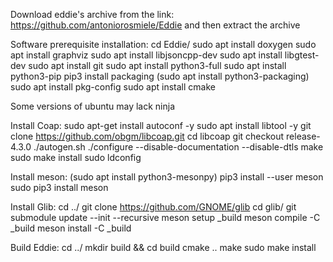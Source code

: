 
Download eddie's archive from the link: https://github.com/antoniorosmiele/Eddie
and then extract the archive

Software prerequisite installation:
cd Eddie/
sudo apt install doxygen
sudo apt install graphviz
sudo apt install libjsoncpp-dev
sudo apt install libgtest-dev
sudo apt install git
sudo apt install python3-full
sudo apt install python3-pip
pip3 install packaging (sudo apt install python3-packaging)
sudo apt install pkg-config
sudo apt install cmake

Some versions of ubuntu may lack ninja

Install Coap:
sudo apt-get install autoconf -y
sudo apt install libtool -y
git clone https://github.com/obgm/libcoap.git
cd libcoap
git checkout release-4.3.0
./autogen.sh
./configure --disable-documentation --disable-dtls
make
sudo make install
sudo ldconfig

Install meson:
(sudo apt install python3-mesonpy)
pip3 install --user meson
sudo pip3 install meson

Install Glib:
cd ../
git clone https://github.com/GNOME/glib
cd glib/
git submodule update --init --recursive
meson setup _build
meson compile -C _build
meson install -C _build

Build Eddie:
cd ../
mkdir build && cd build
cmake ..
make
sudo make install


